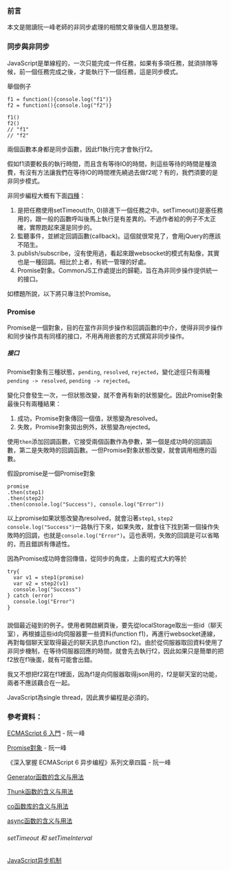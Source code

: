 ### 前言

本文是閱讀阮一峰老師的非同步處理的相關文章後個人思路整理。

### 同步與非同步 

JavaScript是單線程的，一次只能完成一件任務，如果有多項任務，就須排隊等候，前一個任務完成之後，才能執行下一個任務，這是同步模式。

舉個例子

```
f1 = function(){console.log("f1")}
f2 = function(){console.log("f2")}

f1()
f2()
// "f1"
// "f2"
```
兩個函數本身都是同步函數，因此f1執行完才會執行f2。

假如f1須要較長的執行時間，而且含有等待IO的時間，則這些等待的時間是種浪費，有沒有方法讓我們在等待IO的時間裡先繞過去做f2呢？有的，我們須要的是非同步模式。

非同步編程大概有下面[四種](http://www.ruanyifeng.com/blog/2012/12/asynchronous%EF%BC%BFjavascript.html)：

1. 是把任務使用setTimeout(fn, 0)排進下一個任務之中。setTimeout()是塞任務用的，跟一般的函數呼叫後馬上執行是有差異的。不過作者給的例子不太正確，實際跑起來還是同步的。
2. 監聽事件，並綁定回調函數(callback)。這個就很常見了，會用jQuery的應該不陌生。
3. publish/subscribe，沒有使用過，看起來跟websocket的模式有點像，其實也是一種回調。相比於上者，有統一管理的好處。
4. Promise對象。CommonJS工作處提出的歸範，旨在為非同步操作提供統一的接口。

如標題所說，以下將只專注於Promise。

### Promise

Promise是一個對象，目的在當作非同步操作和回調函數的中介，使得非同步操作和同步操作具有同樣的接口，不用再用嵌套的方式撰寫非同步操作。

##### 接口

Promise對象有三種狀態，`pending`, `resolved`, `rejected`，變化途徑只有兩種`pending -> resolved`, `pending -> rejected`。

變化只會發生一次，一但狀態改變，就不會再有新的狀態變化。因此Promise對象最後只有兩種結果：

1. 成功，Promise對象傳回一個值，狀態變為resolved。
2. 失敗，Promise對象拋出例外，狀態變為rejected。

使用`then`添加回調函數，它接受兩個函數作為參數，第一個是成功時的回調函數，第二是失敗時的回調函數。一但Promise對象狀態改變，就會調用相應的函數。

假設promise是一個Promise對象

```
promise
.then(step1)
.then(step2)
.then(console.log("Success"), console.log("Error"))
```

以上promise如果狀態改變為resolved，就會沿著`step1`, `step2` `console.log("Success")`一路執行下來，如果失敗，就會往下找到第一個操作失敗時的回調，也就是`console.log("Error")`。這也表明，失敗的回調是可以省略的，而且錯誤有傳遞性。

因為Promise成功時會回傳值，從同步的角度，上面的程式大約等於

```
try{
  var v1 = step1(promise)
  var v2 = step2(v1)
  console.log("Success")
} catch (error)
  console.log("Error")
}
```


### 


說個最近碰到的例子。使用者開啟網頁後，要先從localStorage取出一些id（聊天室），再根據這些id向伺服器要一些資料(function f1)，再進行websocket連線，再對每個聊天室取得最近的聊天訊息(function f2)。由於從伺服器取回資料使用了非同步機制，在等待伺服器回應的時間，就會先去執行f2，因此如果只是簡單的把f2放在f1後面，就有可能會出錯。


我又不想把f2寫在f1裡面，因為f1是向伺服器取得json用的，f2是聊天室的功能，兩者不應該藕合在一起。









JavaScript為single thread，因此異步編程是必須的。




### 參考資料：

[ECMAScript 6 入門](http://es6.ruanyifeng.com/) -  阮一峰

[Promise對象](http://javascript.ruanyifeng.com/advanced/promise.html) - 阮一峰

《深入掌握 ECMAScript 6 异步编程》系列文章四篇 - 阮一峰

[Generator函数的含义与用法](http://www.ruanyifeng.com/blog/2015/04/generator.html)

[Thunk函数的含义与用法](http://www.ruanyifeng.com/blog/2015/05/thunk.html)

[co函数库的含义与用法](http://www.ruanyifeng.com/blog/2015/05/co.html)

[async函数的含义与用法](http://www.ruanyifeng.com/blog/2015/05/async.html)


###### setTimeout 和 setTimeInterval

[JavaScript异步机制](http://www.cnblogs.com/zhaodongyu/p/3922961.html)

